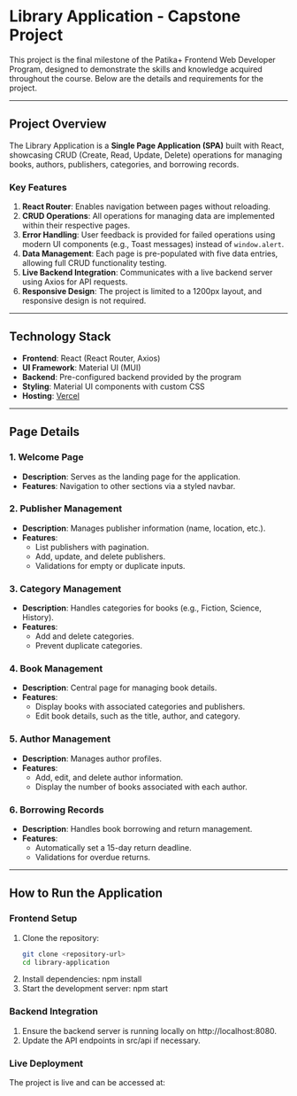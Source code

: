 # Library Application - Capstone Project

This project is the final milestone of the Patika+ Frontend Web Developer Program, designed to demonstrate the skills and knowledge acquired throughout the course. Below are the details and requirements for the project.

---

## Project Overview
The Library Application is a **Single Page Application (SPA)** built with React, showcasing CRUD (Create, Read, Update, Delete) operations for managing books, authors, publishers, categories, and borrowing records.

### Key Features
1. **React Router**: Enables navigation between pages without reloading.
2. **CRUD Operations**: All operations for managing data are implemented within their respective pages.
3. **Error Handling**: User feedback is provided for failed operations using modern UI components (e.g., Toast messages) instead of `window.alert`.
4. **Data Management**: Each page is pre-populated with five data entries, allowing full CRUD functionality testing.
5. **Live Backend Integration**: Communicates with a live backend server using Axios for API requests.
6. **Responsive Design**: The project is limited to a 1200px layout, and responsive design is not required.

---

## Technology Stack
- **Frontend**: React (React Router, Axios)
- **UI Framework**: Material UI (MUI)
- **Backend**: Pre-configured backend provided by the program
- **Styling**: Material UI components with custom CSS
- **Hosting**: [Vercel](https://vercel.com/)

---

## Page Details

### 1. **Welcome Page**
- **Description**: Serves as the landing page for the application.
- **Features**: Navigation to other sections via a styled navbar.

### 2. **Publisher Management**
- **Description**: Manages publisher information (name, location, etc.).
- **Features**:
  - List publishers with pagination.
  - Add, update, and delete publishers.
  - Validations for empty or duplicate inputs.

### 3. **Category Management**
- **Description**: Handles categories for books (e.g., Fiction, Science, History).
- **Features**:
  - Add and delete categories.
  - Prevent duplicate categories.

### 4. **Book Management**
- **Description**: Central page for managing book details.
- **Features**:
  - Display books with associated categories and publishers.
  - Edit book details, such as the title, author, and category.

### 5. **Author Management**
- **Description**: Manages author profiles.
- **Features**:
  - Add, edit, and delete author information.
  - Display the number of books associated with each author.

### 6. **Borrowing Records**
- **Description**: Handles book borrowing and return management.
- **Features**:
  - Automatically set a 15-day return deadline.
  - Validations for overdue returns.

---

## How to Run the Application

### Frontend Setup
1. Clone the repository:
   ```bash
   git clone <repository-url>
   cd library-application
2. Install dependencies:
   npm install
3. Start the development server:
   npm start

### Backend Integration
1. Ensure the backend server is running locally on http://localhost:8080.
2. Update the API endpoints in src/api if necessary.

### Live Deployment
The project is live and can be accessed at: 